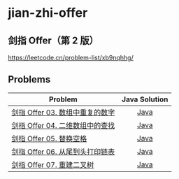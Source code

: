 # jian-zhi-offer

## 剑指 Offer（第 2 版）

https://leetcode.cn/problem-list/xb9nqhhg/

## Problems
| Problem | Java Solution |
| --- | :---: |
[剑指 Offer 03. 数组中重复的数字](https://leetcode.cn/problems/shu-zu-zhong-zhong-fu-de-shu-zi-lcof/) | [Java](solution/03/) |
[剑指 Offer 04. 二维数组中的查找](https://leetcode.cn/problems/er-wei-shu-zu-zhong-de-cha-zhao-lcof/) | [Java](solution/04/) |
[剑指 Offer 05. 替换空格](https://leetcode.cn/problems/ti-huan-kong-ge-lcof/) | [Java](solution/05/) |
[剑指 Offer 06. 从尾到头打印链表](https://leetcode.cn/problems/cong-wei-dao-tou-da-yin-lian-biao-lcof/) | [Java](solution/06/) |
[剑指 Offer 07. 重建二叉树](https://leetcode.cn/problems/zhong-jian-er-cha-shu-lcof/) | [Java](solution/07/) |
